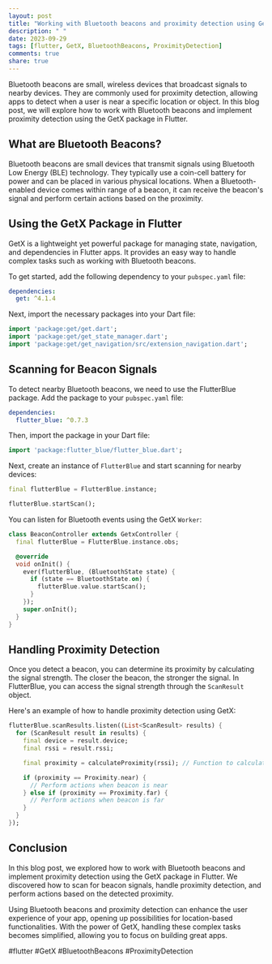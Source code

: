 ```yaml
---
layout: post
title: "Working with Bluetooth beacons and proximity detection using GetX"
description: " "
date: 2023-09-29
tags: [flutter, GetX, BluetoothBeacons, ProximityDetection]
comments: true
share: true
---
```


Bluetooth beacons are small, wireless devices that broadcast signals to nearby devices. They are commonly used for proximity detection, allowing apps to detect when a user is near a specific location or object. In this blog post, we will explore how to work with Bluetooth beacons and implement proximity detection using the GetX package in Flutter.

## What are Bluetooth Beacons?

Bluetooth beacons are small devices that transmit signals using Bluetooth Low Energy (BLE) technology. They typically use a coin-cell battery for power and can be placed in various physical locations. When a Bluetooth-enabled device comes within range of a beacon, it can receive the beacon's signal and perform certain actions based on the proximity.

## Using the GetX Package in Flutter

GetX is a lightweight yet powerful package for managing state, navigation, and dependencies in Flutter apps. It provides an easy way to handle complex tasks such as working with Bluetooth beacons.

To get started, add the following dependency to your `pubspec.yaml` file:

```yaml
dependencies:
  get: ^4.1.4
```

Next, import the necessary packages into your Dart file:

```dart
import 'package:get/get.dart';
import 'package:get/get_state_manager.dart';
import 'package:get/get_navigation/src/extension_navigation.dart';
```

## Scanning for Beacon Signals

To detect nearby Bluetooth beacons, we need to use the FlutterBlue package. Add the package to your `pubspec.yaml` file:

```yaml
dependencies:
  flutter_blue: ^0.7.3
```

Then, import the package in your Dart file:

```dart
import 'package:flutter_blue/flutter_blue.dart';
```

Next, create an instance of `FlutterBlue` and start scanning for nearby devices:

```dart
final flutterBlue = FlutterBlue.instance;

flutterBlue.startScan();
```

You can listen for Bluetooth events using the GetX `Worker`:

```dart
class BeaconController extends GetxController {
  final flutterBlue = FlutterBlue.instance.obs;

  @override
  void onInit() {
    ever(flutterBlue, (BluetoothState state) {
      if (state == BluetoothState.on) {
        flutterBlue.value.startScan();
      }
    });
    super.onInit();
  }
}
```

## Handling Proximity Detection

Once you detect a beacon, you can determine its proximity by calculating the signal strength. The closer the beacon, the stronger the signal. In FlutterBlue, you can access the signal strength through the `ScanResult` object.

Here's an example of how to handle proximity detection using GetX:

```dart
flutterBlue.scanResults.listen((List<ScanResult> results) {
  for (ScanResult result in results) {
    final device = result.device;
    final rssi = result.rssi;

    final proximity = calculateProximity(rssi); // Function to calculate proximity based on RSSI value

    if (proximity == Proximity.near) {
      // Perform actions when beacon is near
    } else if (proximity == Proximity.far) {
      // Perform actions when beacon is far
    }
  }
});
```

## Conclusion

In this blog post, we explored how to work with Bluetooth beacons and implement proximity detection using the GetX package in Flutter. We discovered how to scan for beacon signals, handle proximity detection, and perform actions based on the detected proximity.

Using Bluetooth beacons and proximity detection can enhance the user experience of your app, opening up possibilities for location-based functionalities. With the power of GetX, handling these complex tasks becomes simplified, allowing you to focus on building great apps.

#flutter #GetX #BluetoothBeacons #ProximityDetection